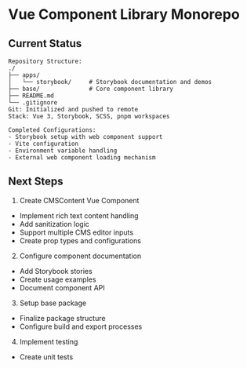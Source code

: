 # Vue Component Library Monorepo
## Current Status
```
Repository Structure:
./
├── apps/
│   └── storybook/     # Storybook documentation and demos
├── base/              # Core component library
├── README.md
└── .gitignore
Git: Initialized and pushed to remote
Stack: Vue 3, Storybook, SCSS, pnpm workspaces

Completed Configurations:
- Storybook setup with web component support
- Vite configuration
- Environment variable handling
- External web component loading mechanism
```
## Next Steps
1. Create CMSContent Vue Component
- Implement rich text content handling
- Add sanitization logic
- Support multiple CMS editor inputs
- Create prop types and configurations
2. Configure component documentation
- Add Storybook stories
- Create usage examples
- Document component API
3. Setup base package
- Finalize package structure
- Configure build and export processes
4. Implement testing
- Create unit tests